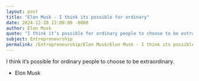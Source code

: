 ```yaml
---
layout: post
title: "Elon Musk - I think its possible for ordinary"
date: 2024-12-28 12:00:00 -0000
author: Elon Musk
quote: "I think it’s possible for ordinary people to choose to be extraordinary."
subject: Entrepreneurship
permalink: /Entrepreneurship/Elon Musk/Elon Musk - I think its possible for ordinary
---
```


I think it’s possible for ordinary people to choose to be extraordinary.

- Elon Musk
